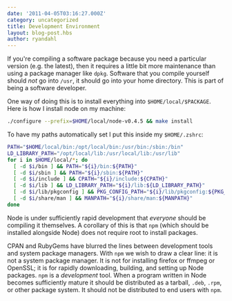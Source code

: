 ```yaml
---
date: '2011-04-05T03:16:27.000Z'
category: uncategorized
title: Development Environment
layout: blog-post.hbs
author: ryandahl
---
```


If you're compiling a software package because you need a particular version (e.g. the latest), then it requires a little bit more maintenance than using a package manager like `dpkg`. Software that you compile yourself should _not_ go into `/usr`, it should go into your home directory. This is part of being a software developer.

One way of doing this is to install everything into `$HOME/local/$PACKAGE`. Here is how I install node on my machine:

```bash
./configure --prefix=$HOME/local/node-v0.4.5 && make install
```

To have my paths automatically set I put this inside my `$HOME/.zshrc`:

```bash
PATH="$HOME/local/bin:/opt/local/bin:/usr/bin:/sbin:/bin"
LD_LIBRARY_PATH="/opt/local/lib:/usr/local/lib:/usr/lib"
for i in $HOME/local/*; do
  [ -d $i/bin ] && PATH="${i}/bin:${PATH}"
  [ -d $i/sbin ] && PATH="${i}/sbin:${PATH}"
  [ -d $i/include ] && CPATH="${i}/include:${CPATH}"
  [ -d $i/lib ] && LD_LIBRARY_PATH="${i}/lib:${LD_LIBRARY_PATH}"
  [ -d $i/lib/pkgconfig ] && PKG_CONFIG_PATH="${i}/lib/pkgconfig:${PKG_CONFIG_PATH}"
  [ -d $i/share/man ] && MANPATH="${i}/share/man:${MANPATH}"
done
```

Node is under sufficiently rapid development that _everyone_ should be compiling it themselves. A corollary of this is that `npm` (which should be installed alongside Node) does not require root to install packages.

CPAN and RubyGems have blurred the lines between development tools and system package managers. With `npm` we wish to draw a clear line: it is not a system package manager. It is not for installing firefox or ffmpeg or OpenSSL; it is for rapidly downloading, building, and setting up Node packages. `npm` is a _development_ tool. When a program written in Node becomes sufficiently mature it should be distributed as a tarball, `.deb`, `.rpm`, or other package system. It should not be distributed to end users with `npm`.
